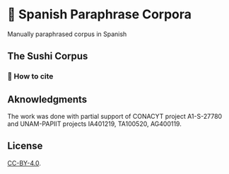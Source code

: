 # :page_with_curl: Spanish Paraphrase Corpora
Manually paraphrased corpus in Spanish

## The Sushi Corpus

### :pencil: How to cite

## Aknowledgments
The work was done with partial support of CONACYT project A1-S-27780 and UNAM-PAPIIT projects IA401219, TA100520, AG400119.

## License
[CC-BY-4.0](https://choosealicense.com/licenses/cc-by-4.0/).

